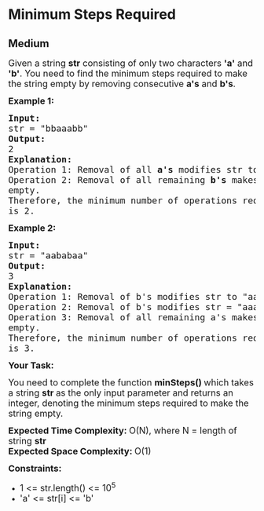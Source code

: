 # Minimum Steps Required
## Medium
<div class="problems_problem_content__Xm_eO"><p><span style="font-size:18px">Given a string <strong>str</strong> consisting of only two characters <strong>'a'</strong>&nbsp;and <strong>'b'</strong>. You need to find the minimum steps required to make the string empty by removing&nbsp;consecutive <strong>a's</strong> and <strong>b's</strong>.</span></p>

<p><strong><span style="font-size:18px">Example 1:</span></strong></p>

<pre style="position: relative;"><span style="font-size:18px"><strong>Input:</strong></span>
<span style="font-size:18px">str = "bbaaabb"</span>
<span style="font-size:18px"><strong>Output:</strong></span>
<span style="font-size:18px">2</span>
<span style="font-size:18px"><strong>Explanation:</strong></span>
<span style="font-size:18px">Operation 1: Removal of all <strong>a's</strong> modifies str to "bbbb".
Operation 2: Removal of all remaining <strong>b's</strong> makes str
empty.
Therefore, the minimum number of operations required
is 2.</span><div class="open_grepper_editor" title="Edit &amp; Save To Grepper"></div></pre>

<p><span style="font-size:18px"><strong>Example 2:</strong></span></p>

<pre style="position: relative;"><span style="font-size:18px"><strong>Input:</strong>
str = "aababaa"
<strong>Output:</strong>
3
<strong>Explanation:</strong>
Operation 1: Removal of b's modifies str to "aaabaa".
Operation 2: Removal of b's modifies str = "aaaaa".
Operation 3: Removal of all remaining a's makes str 
empty.
Therefore, the minimum number of operations required 
is 3.</span>
<div class="open_grepper_editor" title="Edit &amp; Save To Grepper"></div></pre>

<p><strong><span style="font-size:18px">Your Task:</span></strong></p>

<p><span style="font-size:18px">You need to complete the function <strong>minSteps()&nbsp;</strong>which takes a string <strong>str&nbsp;</strong>as the only input parameter and returns an integer, denoting the minimum steps required to make the string empty.</span></p>

<p><strong><span style="font-size:18px">Expected Time Complexity:&nbsp;</span></strong><span style="font-size:18px">O(N), where N = length of string <strong>str<br>
Expected Space Complexity:&nbsp;</strong>O(1)</span></p>

<p><strong><span style="font-size:18px">Constraints:</span></strong></p>

<ul>
	<li><span style="font-size:18px">1 &lt;= str.length() &lt;= 10<sup>5</sup></span></li>
	<li><span style="font-size:18px">'a' &lt;= str[i] &lt;= 'b'&nbsp;</span></li>
</ul>
</div>